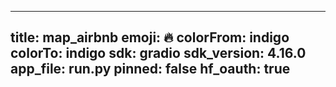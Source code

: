 
---
title: map_airbnb 
emoji: 🔥
colorFrom: indigo
colorTo: indigo
sdk: gradio
sdk_version: 4.16.0
app_file: run.py
pinned: false
hf_oauth: true
---
